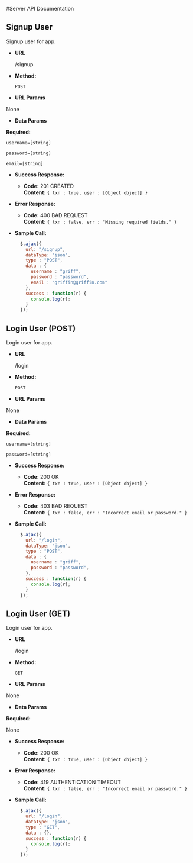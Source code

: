 #Server API Documentation

**Signup User**
----
  Signup user for app.

* **URL**

  /signup

* **Method:**

  `POST`

*  **URL Params**

  None

* **Data Params**

 **Required:**

 `username=[string]`

 `password=[string]`

 `email=[string]`

* **Success Response:**

  * **Code:** 201 CREATED<br />
    **Content:** `{ txn : true, user : [Object object] }`

* **Error Response:**

  * **Code:** 400 BAD REQUEST <br />
    **Content:** `{ txn : false, err : "Missing required fields." }`

* **Sample Call:**

  ```javascript
    $.ajax({
      url: "/signup",
      dataType: "json",
      type : "POST",
      data : {
        username : "griff",
        password : "password",
        email : "griffin@griffin.com"
      },
      success : function(r) {
        console.log(r);
      }
    });
  ```

**Login User (POST)**
----
  Login user for app.

* **URL**

  /login

* **Method:**

  `POST`

*  **URL Params**

  None

* **Data Params**

 **Required:**

 `username=[string]`

 `password=[string]`

* **Success Response:**

  * **Code:** 200 OK<br />
    **Content:** `{ txn : true, user : [Object object] }`

* **Error Response:**

  * **Code:** 403 BAD REQUEST <br />
    **Content:** `{ txn : false, err : "Incorrect email or password." }`

* **Sample Call:**

  ```javascript
    $.ajax({
      url: "/login",
      dataType: "json",
      type : "POST",
      data : {
        username : "griff",
        password : "password",
      },
      success : function(r) {
        console.log(r);
      }
    });
  ```

**Login User (GET)**
----
  Login user for app.

* **URL**

  /login

* **Method:**

  `GET`

*  **URL Params**

  None

* **Data Params**

 **Required:**

  None

* **Success Response:**

  * **Code:** 200 OK<br />
    **Content:** `{ txn : true, user : [Object object] }`

* **Error Response:**

  * **Code:** 419 AUTHENTICATION TIMEOUT <br />
    **Content:** `{ txn : false, err : "Incorrect email or password." }`

* **Sample Call:**

  ```javascript
    $.ajax({
      url: "/login",
      dataType: "json",
      type : "GET",
      data : {},
      success : function(r) {
        console.log(r);
      }
    });
  ```
